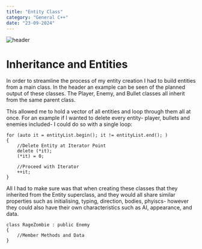 ```yaml
---
title: "Entity Class"
category: "General C++"
date: "23-09-2024"
---
```

![header](/images/entitydiagram.jpg)

# Inheritance and Entities

In order to streamline the process of my entity creation I had to build entities from a main class. In the header an example can be seen of the planned output of these classes. The Player, Enemy, and Bullet classes all inherit from the same parent class. 

This allowed me to hold a vector of all entities and loop through them all at once. For an example if I wanted to delete every entity- player, bullets and enemies included- I could do so with a single loop:

    for (auto it = entityList.begin(); it != entityList.end(); )
    {
        //Delete Entity at Iterator Point
        delete (*it);
        (*it) = 0;

        //Proceed with Iterator
        ++it;
    }

All I had to make sure was that when creating these classes that they inherited from the Entity superclass, and they would all share similar properties such as initialising, typing, direction, bodies, phyiscs- however they could also have their own characteristics such as AI, appearance, and data.

    class RageZombie : public Enemy
    {
        //Member Methods and Data
    }